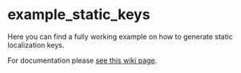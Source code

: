 # example_static_keys

Here you can find a fully working example on how to generate static localization keys.

For documentation please [see this wiki page](https://github.com/jesway/flutter_translate/wiki/3.-Generating-statically-typed-localization-keys).
